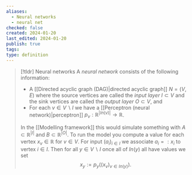 ```yaml
---
aliases:
  - Neural networks
  - neural net
checked: false
created: 2024-01-20
last_edited: 2024-01-20
publish: true
tags: 
type: definition
---
```

>[!tldr] Neural networks
>A *neural network* consists of the following information:
>- A [[Directed acyclic graph (DAG)|directed acyclic graph]] $N = (V,E)$ where the source vertices are called the *input layer* $I \subset V$ and the sink vertices are called the *output layer* $O \subset V$,  and
>- For each $v \in V \backslash I$ we have a [[Perceptron (neural network)|perceptron]] $p_v: \mathbb{R}^{\vert In(v) \vert} \rightarrow\mathbb{R}$.  
>
>In the [[Modelling framework]] this would simulate something with $A \subset \mathbb{R}^{\vert I \vert}$ and $B \subset \mathbb{R}^{\vert O \vert}$. 
>To run the model you compute a value for each vertex $x_v \in \mathbb{R}$ for $v \in V$. For input $(a_i)_{i \in I}$ we associate $a_i =: x_i$ to vertex $i \in I$. Then for all $y \in V \backslash I$ once all of $In(y)$ all have values we set 
>$$x_y := p_y((x_v)_{v \in In(y)}).$$
>

